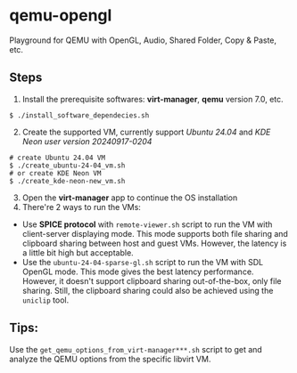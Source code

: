 # qemu-opengl
Playground for QEMU with OpenGL, Audio, Shared Folder, Copy &amp; Paste, etc.

## Steps
1. Install the prerequisite softwares: **virt-manager**, **qemu** version 7.0, etc.
 ```
 $ ./install_software_dependecies.sh
 ```
2. Create the supported VM, currently support *Ubuntu 24.04* and *KDE Neon user version 20240917-0204*
 ```
 # create Ubuntu 24.04 VM
 $ ./create_ubuntu-24-04_vm.sh
 # or create KDE Neon VM
 $ ./create_kde-neon-new_vm.sh
 ```
3. Open the **virt-manager** app to continue the OS installation
4. There're 2 ways to run the VMs:
  + Use **SPICE protocol** with `remote-viewer.sh` script to run the VM with client-server displaying mode.
  This mode supports both file sharing and clipboard sharing between host and guest VMs. However, the latency is a little bit high but acceptable.
  + Use the `ubuntu-24-04-sparse-gl.sh` script to run the VM with SDL OpenGL mode. This mode gives the best latency performance.
  However, it doesn't support clipboard sharing out-of-the-box, only file sharing. Still, the clipboard sharing could also be achieved using the `uniclip` tool.

 ## Tips:
 Use the `get_qemu_options_from_virt-manager***.sh` script to get and analyze the QEMU options from the specific libvirt VM.
